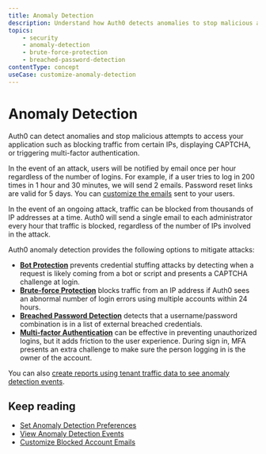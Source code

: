 ```yaml
---
title: Anomaly Detection
description: Understand how Auth0 detects anomalies to stop malicious attempts to access your application, alert you and your users of suspicious activity, and block further login attempts. 
topics:
    - security
    - anomaly-detection
    - brute-force-protection
    - breached-password-detection
contentType: concept
useCase: customize-anomaly-detection
---
```

# Anomaly Detection

Auth0 can detect anomalies and stop malicious attempts to access your application such as blocking traffic from certain IPs, displaying CAPTCHA, or triggering multi-factor authentication. 

In the event of an attack, users will be notified by email once per hour regardless of the number of logins. For example, if a user tries to log in 200 times in 1 hour and 30 minutes, we will send 2 emails. Password reset links are valid for 5 days. You can [customize the emails](/anomaly-detection/guides/customize-blocked-account-emails) sent to your users.

In the event of an ongoing attack, traffic can be blocked from thousands of IP addresses at a time. Auth0 will send a single email to each administrator every hour that traffic is blocked, regardless of the number of IPs involved in the attack. 

Auth0 anomaly detection provides the following options to mitigate attacks: 

* [**Bot Protection**](/anomaly-detection/concepts/credential-stuffing) prevents credential stuffing attacks by detecting when a request is likely coming from a bot or script and presents a CAPTCHA challenge at login. 
* [**Brute-force Protection**](/anomaly-detection/concepts/brute-force-protection) blocks traffic from an IP address if Auth0 sees an abnormal number of login errors using multiple accounts within 24 hours. 
* [**Breached Password Detection**](/anomaly-detection/concepts/breached-passwords) detects that a username/password combination is in a list of external breached credentials.
* [**Multi-factor Authentication**](/mfa) can be effective in preventing unauthorized logins, but it adds friction to the user experience. During sign in, MFA presents an extra challenge to make sure the person logging in is the owner of the account.     

You can also [create reports using tenant traffic data to see anomaly detection events](/anomaly-detection/guides/view-anomaly-detection-events).

## Keep reading

* [Set Anomaly Detection Preferences](/anomaly-detection/guides/set-anomaly-detection-preferences)
* [View Anomaly Detection Events](/anomaly-detection/guides/view-anomaly-detection-events)
* [Customize Blocked Account Emails](/anomaly-detection/guides/customize-blocked-account-emails)
